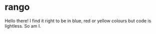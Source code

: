 # rango

Hello there!
I find it right to be in blue, red or yellow colours but code is lightless.
So am I.
